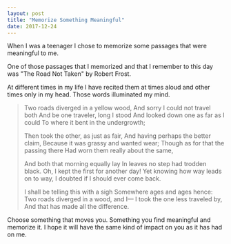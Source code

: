 ```yaml
---
layout: post
title: "Memorize Something Meaningful"
date: 2017-12-24
---
```


When I was a teenager I chose to memorize some passages that were meaningful to me.

One of those passages that I memorized and that I remember to this day was "The Road Not Taken" by Robert Frost.

At different times in my life I have recited them at times aloud and other times only in my head.  Those words illuminated my mind.

> Two roads diverged in a yellow wood,
> And sorry I could not travel both
> And be one traveler, long I stood
> And looked down one as far as I could
> To where it bent in the undergrowth;
>
> Then took the other, as just as fair,
> And having perhaps the better claim,
> Because it was grassy and wanted wear;
> Though as for that the passing there
> Had worn them really about the same,
>
> And both that morning equally lay
> In leaves no step had trodden black.
> Oh, I kept the first for another day!
> Yet knowing how way leads on to way,
> I doubted if I should ever come back.
>
> I shall be telling this with a sigh
> Somewhere ages and ages hence:
> Two roads diverged in a wood, and I—
> I took the one less traveled by,
> And that has made all the difference.

Choose something that moves you. Something you find meaningful and memorize it. I hope it will have the same kind of impact on you as it has had on me.
